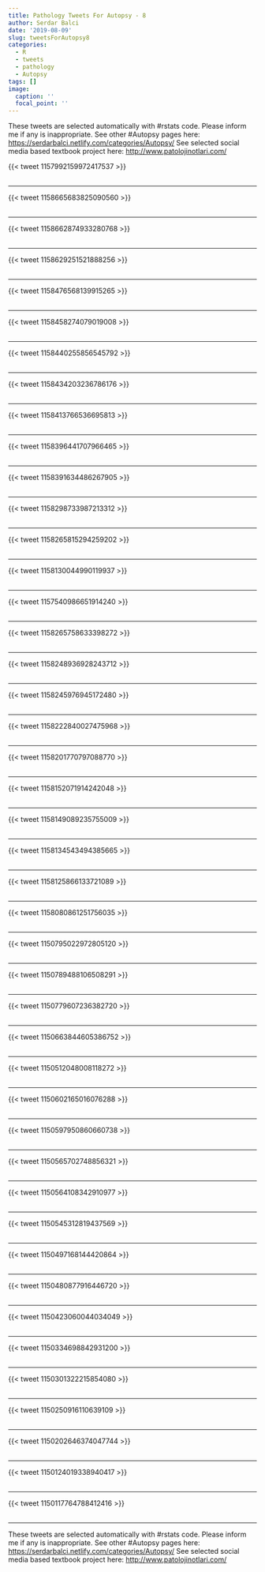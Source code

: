 ```yaml
---
title: Pathology Tweets For Autopsy - 8
author: Serdar Balci
date: '2019-08-09'
slug: tweetsForAutopsy8
categories:
  - R
  - tweets
  - pathology
  - Autopsy
tags: []
image:
  caption: ''
  focal_point: ''
---
```



These tweets are selected automatically with #rstats code. Please inform me if any is inappropriate.
See other #Autopsy pages here: https://serdarbalci.netlify.com/categories/Autopsy/ 
See selected social media based textbook project here: http://www.patolojinotlari.com/

{{< tweet 1157992159972417537 >}}
<br>
<br>
<hr>
{{< tweet 1158665683825090560 >}}
<br>
<br>
<hr>
{{< tweet 1158662874933280768 >}}
<br>
<br>
<hr>
{{< tweet 1158629251521888256 >}}
<br>
<br>
<hr>
{{< tweet 1158476568139915265 >}}
<br>
<br>
<hr>
{{< tweet 1158458274079019008 >}}
<br>
<br>
<hr>
{{< tweet 1158440255856545792 >}}
<br>
<br>
<hr>
{{< tweet 1158434203236786176 >}}
<br>
<br>
<hr>
{{< tweet 1158413766536695813 >}}
<br>
<br>
<hr>
{{< tweet 1158396441707966465 >}}
<br>
<br>
<hr>
{{< tweet 1158391634486267905 >}}
<br>
<br>
<hr>
{{< tweet 1158298733987213312 >}}
<br>
<br>
<hr>
{{< tweet 1158265815294259202 >}}
<br>
<br>
<hr>
{{< tweet 1158130044990119937 >}}
<br>
<br>
<hr>
{{< tweet 1157540986651914240 >}}
<br>
<br>
<hr>
{{< tweet 1158265758633398272 >}}
<br>
<br>
<hr>
{{< tweet 1158248936928243712 >}}
<br>
<br>
<hr>
{{< tweet 1158245976945172480 >}}
<br>
<br>
<hr>
{{< tweet 1158222840027475968 >}}
<br>
<br>
<hr>
{{< tweet 1158201770797088770 >}}
<br>
<br>
<hr>
{{< tweet 1158152071914242048 >}}
<br>
<br>
<hr>
{{< tweet 1158149089235755009 >}}
<br>
<br>
<hr>
{{< tweet 1158134543494385665 >}}
<br>
<br>
<hr>
{{< tweet 1158125866133721089 >}}
<br>
<br>
<hr>
{{< tweet 1158080861251756035 >}}
<br>
<br>
<hr>
{{< tweet 1150795022972805120 >}}
<br>
<br>
<hr>
{{< tweet 1150789488106508291 >}}
<br>
<br>
<hr>
{{< tweet 1150779607236382720 >}}
<br>
<br>
<hr>
{{< tweet 1150663844605386752 >}}
<br>
<br>
<hr>
{{< tweet 1150512048008118272 >}}
<br>
<br>
<hr>
{{< tweet 1150602165016076288 >}}
<br>
<br>
<hr>
{{< tweet 1150597950860660738 >}}
<br>
<br>
<hr>
{{< tweet 1150565702748856321 >}}
<br>
<br>
<hr>
{{< tweet 1150564108342910977 >}}
<br>
<br>
<hr>
{{< tweet 1150545312819437569 >}}
<br>
<br>
<hr>
{{< tweet 1150497168144420864 >}}
<br>
<br>
<hr>
{{< tweet 1150480877916446720 >}}
<br>
<br>
<hr>
{{< tweet 1150423060044034049 >}}
<br>
<br>
<hr>
{{< tweet 1150334698842931200 >}}
<br>
<br>
<hr>
{{< tweet 1150301322215854080 >}}
<br>
<br>
<hr>
{{< tweet 1150250916110639109 >}}
<br>
<br>
<hr>
{{< tweet 1150202646374047744 >}}
<br>
<br>
<hr>
{{< tweet 1150124019338940417 >}}
<br>
<br>
<hr>
{{< tweet 1150117764788412416 >}}
<br>
<br>
<hr>


These tweets are selected automatically with #rstats code. Please inform me if any is inappropriate.
See other #Autopsy pages here: https://serdarbalci.netlify.com/categories/Autopsy/ 
See selected social media based textbook project here: http://www.patolojinotlari.com/
